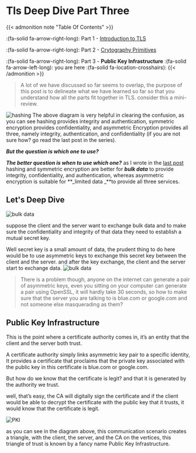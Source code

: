 # Tls Deep Dive Part Three


<!--more-->

{{< admonition note "Table Of Contents" >}}

:(fa-solid fa-arrow-right-long): Part 1 - [Introduction to TLS](https://danish-mehmood.github.io/tls-deep-dive/)

:(fa-solid fa-arrow-right-long): Part 2 - [Crytography Primitives](https://danish-mehmood.github.io/tls-deep-dive-parttwo--cryptography-primitives/)

:(fa-solid fa-arrow-right-long): Part 3 - **Public Key Infrastructure** :(fa-solid fa-arrow-left-long): you are here :(fa-solid fa-location-crosshairs):
{{< /admonition >}}

> A lot of we have discussed so far seems to overlap, the purpose of this post is to delineate what we have learned so far so that you understand how all the parts fit together in TLS. consider this a mini-review.

![hashing](images/posts/TLS/part3/image1.webp)
The above diagram is very helpful in clearing the confusion, as you can see hashing provides integrity and authentication, symmetric encryption provides confidentiality, and asymmetric Encryption provides all three, namely integrity, authentication, and confidentiality (if you are not sure how? go read the last post in the series).

**_But the question is which one to use?_**

**_The better question is when to use which one?_**
as I wrote in the [last post](https://danish-mehmood.github.io/tls-deep-dive-parttwo--cryptography-primitives/) hashing and symmetric encryption are better for **_bulk data_** to provide integrity, confidentiality, and authentication, whereas asymmetric encryption is suitable for **_limited data _**to provide all three services.

## Let's Deep Dive

![bulk data](images/posts/TLS/part3/image2.webp)

suppose the client and the server want to exchange bulk data and to make sure the confidentiality and integrity of that data they need to establish a mutual secret key.

Well secret key is a small amount of data, the prudent thing to do here would be to use asymmetric keys to exchange this secret key between the client and the server. and after the key exchange, the client and the server start to exchange data.
![bulk data](images/posts/TLS/part3/image3.webp)

> There is a problem though, anyone on the internet can generate a pair of asymmetric keys, even you sitting on your computer can generate a pair using OpenSSL, it will hardly take 30 seconds, so how to make sure that the server you are talking to is blue.com or google.com and not someone else masquerading as them?

## Public Key Infrastructure

This is the point where a certificate authority comes in, it’s an entity that the client and the server both trust.

A certificate authority simply links asymmetric key pair to a specific identity, It provides a certificate that proclaims that the private key associated with the public key in this certificate is blue.com or google.com.

But how do we know that the certificate is legit? and that it is generated by the authority we trust.

well, that’s easy, the CA will digitally sign the certificate and if the client would be able to decrypt the certificate with the public key that it trusts, it would know that the certificate is legit.

![PKI](images/posts/TLS/part3/image4.webp)

as you can see in the diagram above, this communication scenario creates a triangle, with the client, the server, and the CA on the vertices, this triangle of trust is known by a fancy name Public Key Infrastructure.

